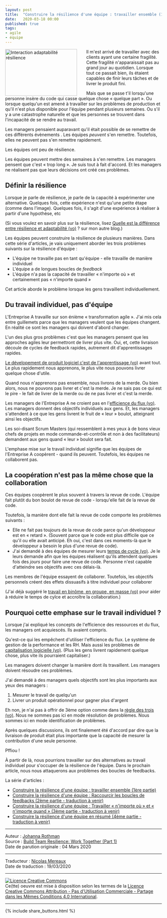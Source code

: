 ```yaml
---
layout: post
title:  "Construire la résilience d'une équipe : travailler ensemble (1ère partie)"
date:   2020-03-18 00:00
published: true
tags:
- agile
- équipe
---
```


<div align="left" style="float:left; padding-right:30px" >
  <a href="{{ site.url }}assets/johanna/InterplayAdaptabilityResilience-fr.png"><img title="Interaction adaptabilité résilience" src="{{ site.url }}assets/johanna/InterplayAdaptabilityResilience-fr.png" width="231px" height="150px"/></a></div>

Il m'est arrivé de travailler avec des clients ayant une certaine fragilité. Cette fragilité n'apparaissait pas au grand jour au quotidien. Lorsque tout ce passait bien, ils étaient capables de finir leurs tâches et de livrer le produit fini.

Mais que se passe t'il lorsqu'une personne insère du code qui casse quelque chose « quelque part ». Ou lorsque quelqu'un est amené à travailler sur les problèmes de production et qu'il n'est plus disponible pour l'équipe pendant plusieurs semaines. Ou s'il y a une catastrophe naturelle et que les personnes se trouvent dans l'incapacité de se rendre au travail.

Les managers pensaient auparavant qu'il était possible de se remettre de ces différents évènements . Les équipes _peuvent_ s'en remettre. Toutefois, elles ne peuvent pas s'en remettre rapidement.

Les équipes ont peu de résilience.

Les équipes peuvent mettre des semaines à s'en remettre. Les managers pensent que c'est « trop long ». Je suis tout à fait d'accord. Et les managers ne réalisent pas que leurs décisions ont créé ces problèmes.

## Définir la résilience

Lorsque je parle de résilience, je parle de la capacité à expérimenter une alternative. Quelques fois, cette expérience n'est qu'une petite étape (comme dans l'image). Quelques fois, il s'agit d'une expérience à réaliser à partir d'une hypothèse, etc

(Si vous voulez en savoir plus sur la résilience, lisez [Quelle est la différence entre résilience et adaptabilité (vo)](https://createadaptablelife.com/2019/05/whats-the-difference-between-resilience-and-adaptability.html) ? sur mon autre blog.)

Les équipes peuvent construire la résilience de plusieurs manières. Dans cette série d'articles, je vais uniquement aborder les trois problèmes suivants sur la résilience d'équipe :

* L'équipe ne travaille pas en tant qu'équipe - elle travaille de manière individuel
* L'équipe a de longues boucles de _feedback_
* L'équipe n'a pas la capacité de travailler « n'importe où » et certainement pas « n'importe quand »

Cet article aborde le problème lorsque les gens travaillent individuellement.

## Du travail individuel, pas d'équipe

L'Entreprise A travaille sur son énième « transformation agile ». J'ai mis cela entre guillemets parce que les managers veulent que les équipes changent. En réalité ce sont les managers qui doivent d'abord changer.

L'un des plus gros problèmes c'est que les managers pensent que les approches agiles leur permettront de livrer plus vite. Oui, et, cette livraison découle de cycles de feedback rapides, autrement dit d'apprentissages rapides.

[Le dévelopement de produit logiciel c'est de l'apprentissage (vo)](https://www.jrothman.com/mpd/project-management/2013/10/why-do-we-estimate-anyway/) avant tout. Le plus rapidement nous apprenons, le plus vite nous pouvons livrer quelque chose d'utile.

Quand nous n'apprenons pas ensemble, nous livrons de la merde. Ou bien alors, nous ne pouvons pas livrer et c'est la merde. Je ne sais pas ce qui est le pire - le fait de livrer de la merde ou de ne pas livrer et c'est la merde.

Les managers de l'Entreprise A ne croient pas en l'[efficience du flux (vo)](https://www.jrothman.com/mpd/agile/2015/09/resource-efficiency-vs-flow-efficiency-part-5-how-flow-changes-everything/). Les managers donnent des objectifs individuels aux gens. Et, les managers s'attendent à ce que les gens livrent le fruit de « leur » boulot, atteignant ainsi les objectifs.

Les soi-disant Scrum Masters (qui ressemblent à mes yeux à de bons vieux chefs de projets en mode commande-et-contrôle et non à des facilitateurs) demandent aux gens quand « leur » boulot sera fait.

L'emphase mise sur le travail individuel signifie que les équipes de l'Entreprise A coopèrent - quand ils peuvent. Toutefois, les équipes ne collaborent pas.

## La coopération n'est pas la même chose que la collaboration

Ces équipes coopèrent le plus souvent à travers la revue de code. L'équipe fait plutôt du bon boulot de revue de code - lorsqu'elle fait de la revue de code.

Toutefois, la manière dont elle fait la revue de code comporte les problèmes suivants :

* Elle ne fait pas toujours de la revue de code parce qu'un développeur est en « retard ». (Souvent parce que le code est plus difficile que ce qu'il ou elle avait anticipé. Eh oui, c'est dans ces moments-là que le développeur a besoin le plus d'une revue de code).
* J'ai demandé à des équipes de mesurer leurs [temps de cycle (vo)](https://www.jrothman.com/mpd/project-management/2019/09/measure-cycle-time-not-velocity/). Je le leurs demande afin que les équipes réalisent qu'ils attendent quelques fois des _jours_ pour faire une revue de code. Personne n'est capable d'atteindre ses objectifs avec ces délais-là.

Les membres de l'équipe essayent de collaborer. Toutefois, les objectifs personnels créent des effets dissuasifs à titre individuel pour collaborer

(J'ai déjà suggéré le [travail en binôme, en groupe, en masse (vo)](https://www.jrothman.com/mpd/project-management/2016/07/pairing-swarming-and-mobbing/) pour aider à réduire le temps de cylce et accroître la collaboration.)

## Pourquoi cette emphase sur le travail individuel ?

Lorsque j'ai expliqué les concepts de l'efficience des ressources et du flux, les managers ont acquiescés. Ils avaient compris.

Qu'est-ce qui les empêchent d'utiliser l'efficience du flux. Le système de gestion de la performance et les RH. Mais aussi les problèmes de [capitalisation logicielle (vo)](https://www.jrothman.com/mpd/management/2020/02/cost-and-value-of-collecting-data/). (Plus les gens livrent rapidement quelque chose, plus vite ils pourraient capitaliser.)

Les managers doivent changer la manière dont ils travaillent. Les managers doivent résoudre ces problèmes.

J'ai demandé à des managers quels objectifs sont les plus importants aux yeux des managers :

1. Mesurer le travail de quelqu'un
2. Livrer un produit opérationnel pour gagner plus d'argent

Eh non, je n'ai pas à offrir de 3ème option comme dans la [règle des trois (vo)](https://www.jrothman.com/pragmaticmanager/2011/06/solving-problems-with-the-rule-of-three/). Nous ne sommes pas ici en mode résolution de problèmes. Nous sommes ici en mode identification de problèmes.

Après quelques discussions, ils ont finalement été d'accord par dire que la livraison de produit était plus importante que la capacité de mesurer la contribution d'une seule personne.

Pffiou !

À partir de là, nous pourrions travailler sur des alternatives au travail individuel pour s'occuper de la résilience de l'équipe. Dans le prochain article, nous nous attaquerons aux problèmes des boucles de feedbacks.

La série d'articles :

* [Construire la résilience d'une équipe : travailler ensemble (1ère partie)](http://www.les-traducteurs-agiles.org/2020/03/19/construire-la-resilience-d-une-equipe-travailler-ensemble-1ere-partie.html)
* [Construire la résilience d'une équipe : Raccourcir les boucles de feedbacks (2ème partie - traduction à venir)](https://www.jrothman.com/mpd/management/2020/03/build-team-resilience-shorten-feedback-loops-part-2/)
* [Construire la résilience d'une équipe : Travailler « n'importe où » et « n'importe quand » (3ème partie - traduction à venir)](https://www.jrothman.com/mpd/management/2020/03/build-team-resilience-work-anywhere-and-anytime-part-3/)
* [Construire la résilience d'une équipe en résumé (4ème partie - traduction à venir)](https://www.jrothman.com/mpd/management/2020/03/build-team-resilience-summary-part-4/)


---
Auteur : [Johanna Rothman](https://www.createadaptablelife.com/about)  
Source : [Build Team Resilience: Work Together (Part 1)](https://www.jrothman.com/mpd/management/2020/03/build-team-resilience-work-together-part-1/)  
Date de parution originale : 04 Mars 2020  

---
Traducteur : [Nicolas Mereaux](http://www.les-traducteurs-agiles.org/traducteurs/)  
Date de traduction : 19/03/2020  

---

<a rel="license" href="http://creativecommons.org/licenses/by-nc-sa/4.0/"><img alt="Licence Creative Commons" style="border-width:0" src="http://i.creativecommons.org/l/by-nc-sa/4.0/88x31.png" /></a><br />Ce(tte) oeuvre est mise à disposition selon les termes de la <a rel="license" href="http://creativecommons.org/licenses/by-nc-sa/4.0/">Licence Creative Commons Attribution - Pas d'Utilisation Commerciale - Partage dans les Mêmes Conditions 4.0 International</a>.

---

{% include share_buttons.html %}
